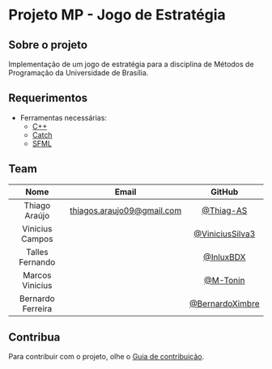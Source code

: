 # Projeto MP - Jogo de Estratégia

## Sobre o projeto

Implementação de um jogo de estratégia para a disciplina de Métodos de Programação da Universidade de Brasília.

##  Requerimentos
- Ferramentas necessárias:
  - [C++](http://www.cplusplus.com/)
  - [Catch](https://github.com/catchorg/Catch2)
  - [SFML](https://www.sfml-dev.org/)

## Team

|         Nome          |               Email               |     GitHub                                                          |
|:---------------------:|:---------------------------------:|:-------------------------------------------------------------------:|
|  Thiago Araújo        |  [thiagos.araujo09@gmail.com]()   |   [@Thiag-AS](https://github.com/Thiago-AS)                         |
|  Vinicius Campos      |  []()                             |   [@ViniciusSilva3](https://github.com/ViniciusSilva3)              |
|  Talles Fernando      |  []()                             |   [@InluxBDX](https://github.com/InluxBDX)                          |
|  Marcos Vinicius      |  []()                             |   [@M-Tonin](https://github.com/M-Tonin)                            |
|  Bernardo Ferreira    |  []()                             |   [@BernardoXimbre](https://github.com/BernardoXimbre)              |

## Contribua

Para contribuir com o projeto, olhe o [Guia de contribuição](docs/CONTRIBUTING.md).
